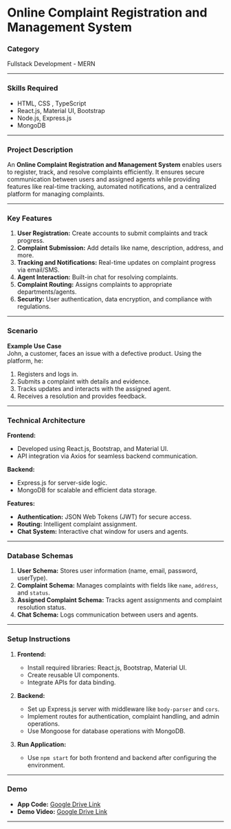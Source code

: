 # Online Complaint Registration and Management System  

### **Category**  
Fullstack Development - MERN  

---

### **Skills Required**  
- HTML, CSS , TypeScript  
- React.js, Material UI, Bootstrap  
- Node.js, Express.js  
- MongoDB  

---

### **Project Description**  
An **Online Complaint Registration and Management System** enables users to register, track, and resolve complaints efficiently. It ensures secure communication between users and assigned agents while providing features like real-time tracking, automated notifications, and a centralized platform for managing complaints.  

---

### **Key Features**  
1. **User Registration:** Create accounts to submit complaints and track progress.  
2. **Complaint Submission:** Add details like name, description, address, and more.  
3. **Tracking and Notifications:** Real-time updates on complaint progress via email/SMS.  
4. **Agent Interaction:** Built-in chat for resolving complaints.  
5. **Complaint Routing:** Assigns complaints to appropriate departments/agents.  
6. **Security:** User authentication, data encryption, and compliance with regulations.  

---

### **Scenario**  
**Example Use Case**  
John, a customer, faces an issue with a defective product. Using the platform, he:  
1. Registers and logs in.  
2. Submits a complaint with details and evidence.  
3. Tracks updates and interacts with the assigned agent.  
4. Receives a resolution and provides feedback.  

---

### **Technical Architecture**  
**Frontend:**  
- Developed using React.js, Bootstrap, and Material UI.  
- API integration via Axios for seamless backend communication.  

**Backend:**  
- Express.js for server-side logic.  
- MongoDB for scalable and efficient data storage.  

**Features:**  
- **Authentication:** JSON Web Tokens (JWT) for secure access.  
- **Routing:** Intelligent complaint assignment.  
- **Chat System:** Interactive chat window for users and agents.  

---

### **Database Schemas**  
1. **User Schema:** Stores user information (name, email, password, userType).  
2. **Complaint Schema:** Manages complaints with fields like `name`, `address`, and `status`.  
3. **Assigned Complaint Schema:** Tracks agent assignments and complaint resolution status.  
4. **Chat Schema:** Logs communication between users and agents.  

---

### **Setup Instructions**  
1. **Frontend:**  
   - Install required libraries: React.js, Bootstrap, Material UI.  
   - Create reusable UI components.  
   - Integrate APIs for data binding.  

2. **Backend:**  
   - Set up Express.js server with middleware like `body-parser` and `cors`.  
   - Implement routes for authentication, complaint handling, and admin operations.  
   - Use Mongoose for database operations with MongoDB.  

3. **Run Application:**  
   - Use `npm start` for both frontend and backend after configuring the environment.  

---

### **Demo**  
- **App Code:** [Google Drive Link](https://drive.google.com/drive/folders/1uGwb-keRJCab88xNFCD4EoXzZsDChZe3)  
- **Demo Video:** [Google Drive Link](https://drive.google.com/file/d/1gOtigGKJTA-QVbi4ppTDNDUgLC0pU0FF/view)  

---
